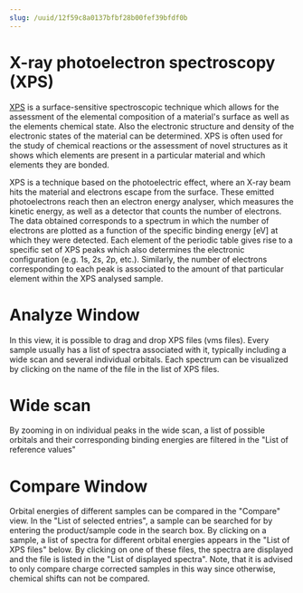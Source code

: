 ```yaml
---
slug: /uuid/12f59c8a0137bfbf28b00fef39bfdf0b
---
```


# X-ray photoelectron spectroscopy (XPS)

[XPS](https://en.wikipedia.org/wiki/X-ray_photoelectron_spectroscopy) is a surface-sensitive spectroscopic technique which allows for the assessment of the elemental composition of a material's surface as well as the elements chemical state. Also the electronic structure and density of the electronic states of the material can be determined. XPS is often used for the study of chemical reactions or the assessment of novel structures as it shows which elements are present in a particular material and which elements they are bonded.

XPS is a technique based on the photoelectric effect, where an X-ray beam hits the material and electrons escape from the surface. These emitted photoelectrons reach then an electron energy analyser, which measures the kinetic energy, as well as a detector that counts the number of electrons. The data obtained corresponds to a spectrum in which the number of electrons are plotted as a function of the specific binding energy [eV] at which they were detected. Each element of the periodic table gives rise to a specific set of XPS peaks which also determines the electronic configuration (e.g. 1s, 2s, 2p, etc.). Similarly, the number of electrons corresponding to each peak is associated to the amount of that particular element within the XPS analysed sample.

# Analyze Window

In this view, it is possible to drag and drop XPS files (vms files). Every sample usually has a list of spectra associated with it, typically including a wide scan and several individual orbitals. Each spectrum can be visualized by clicking on the name of the file in the list of XPS files.

# Wide scan

By zooming in on individual peaks in the wide scan, a list of possible orbitals and their corresponding binding energies are filtered in the "List of reference values"

# Compare Window

Orbital energies of different samples can be compared in the "Compare" view. In the "List of selected entries", a sample can be searched for by entering the product/sample code in the search box. By clicking on a sample, a list of spectra for different orbital energies appears in the "List of XPS files" below. By clicking on one of these files, the spectra are displayed and the file is listed in the "List of displayed spectra".
Note, that it is advised to only compare charge corrected samples in this way since otherwise, chemical shifts can not be compared.
